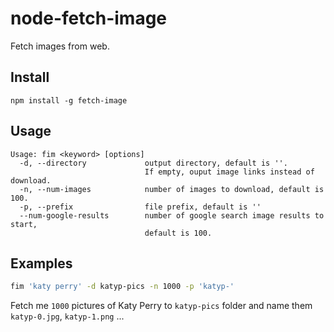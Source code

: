 # node-fetch-image
Fetch images from web.

## Install
`npm install -g fetch-image`

## Usage
```
Usage: fim <keyword> [options]
  -d, --directory             output directory, default is ''. 
                              If empty, ouput image links instead of download.
  -n, --num-images            number of images to download, default is 100.
  -p, --prefix                file prefix, default is ''
  --num-google-results        number of google search image results to start, 
                              default is 100.
```

## Examples
```sh
fim 'katy perry' -d katyp-pics -n 1000 -p 'katyp-'
```
Fetch me `1000` pictures of Katy Perry to `katyp-pics` folder and name them `katyp-0.jpg`, `katyp-1.png` ...
